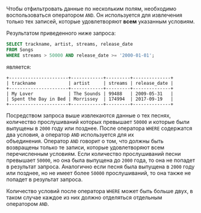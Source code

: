 

Чтобы отфильтровать данные по нескольким полям, необходимо воспользоваться оператором `AND`. Он используется для извлечения только тех записей, которые удовлетворяют **всем** указанным условиям.

Результатом приведенного ниже запроса:

```sql
SELECT trackname, artist, streams, release_date
FROM Songs
WHERE streams > 50000 AND release_date >= '2000-01-01';
```

является:

```no-highlight
+----------------------+------------+---------+--------------+
| trackname            | artist     | streams | release_date |
+----------------------+------------+---------+--------------+
| My Lover             | The Sounds | 99488   | 2009-05-31   |
| Spent the Day in Bed | Morrissey  | 174994  | 2017-09-19   |
+----------------------+------------+---------+--------------+
```

Посредством запроса выше извлекаются данные о тех песнях, количество прослушиваний которых превышает `50000` и которые были выпущены в `2000` году или позднее. После оператора `WHERE` содержатся два условия, а оператор `AND` используется для их объединения. Оператор `AND` говорит о том, что должны быть возвращены только те записи, которые удовлетворяют всем перечисленным условиям. Если количество прослушиваний песни превышает `50000`, но она была выпущена до `2000` года, то она не попадет в результат запроса. Аналогично если песня была выпущена в `2000` году или позднее, но не имеет более `50000` прослушиваний, то она также не попадет в результат запроса.

Количество условий после оператора `WHERE` может быть больше двух, в таком случае каждое из них должно отделяться отдельным оператором `AND`.
